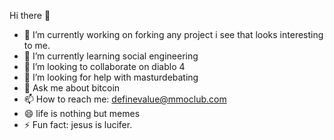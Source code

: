 Hi there 👋

- 🔭 I’m currently working on forking any project i see that looks interesting to me.
- 🌱 I’m currently learning social engineering
- 👯 I’m looking to collaborate on diablo 4
- 🤔 I’m looking for help with masturdebating 
- 💬 Ask me about bitcoin
- 📫 How to reach me: definevalue@mmoclub.com
- 😄 life is nothing but memes
- ⚡ Fun fact: jesus is lucifer.
